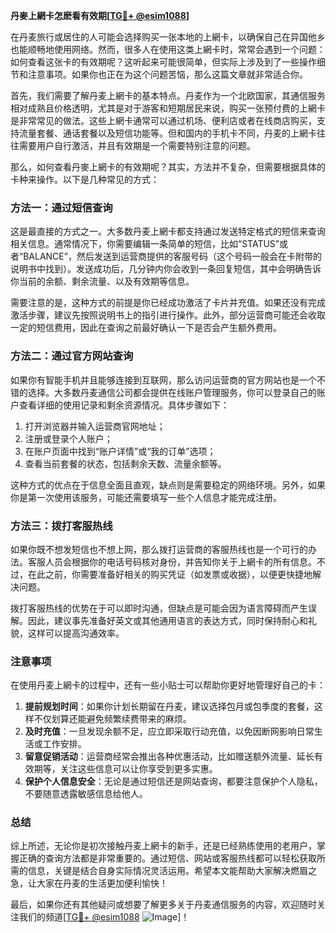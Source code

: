 **丹麥上網卡怎麽看有效期[[TG💪+ @esim1088](https://t.me/s/esim1088)]**

在丹麦旅行或居住的人可能会选择购买一张本地的上網卡，以确保自己在异国他乡也能顺畅地使用网络。然而，很多人在使用这类上網卡时，常常会遇到一个问题：如何查看这张卡的有效期呢？这听起来可能很简单，但实际上涉及到了一些操作细节和注意事项。如果你也正在为这个问题苦恼，那么这篇文章就非常适合你。

首先，我们需要了解丹麦上網卡的基本特点。丹麦作为一个北欧国家，其通信服务相对成熟且价格透明，尤其是对于游客和短期居民来说，购买一张预付费的上網卡是非常常见的做法。这些上網卡通常可以通过机场、便利店或者在线商店购买，支持流量套餐、通话套餐以及短信功能等。但和国内的手机卡不同，丹麦的上網卡往往需要用户自行激活，并且有效期是一个需要特别注意的问题。

那么，如何查看丹麥上網卡的有效期呢？其实，方法并不复杂，但需要根据具体的卡种来操作。以下是几种常见的方式：

### 方法一：通过短信查询

这是最直接的方式之一。大多数丹麦上網卡都支持通过发送特定格式的短信来查询相关信息。通常情况下，你需要编辑一条简单的短信，比如“STATUS”或者“BALANCE”，然后发送到运营商提供的客服号码（这个号码一般会在卡附带的说明书中找到）。发送成功后，几分钟内你会收到一条回复短信，其中会明确告诉你当前的余额、剩余流量、以及有效期等信息。

需要注意的是，这种方式的前提是你已经成功激活了卡片并充值。如果还没有完成激活步骤，建议先按照说明书上的指引进行操作。此外，部分运营商可能还会收取一定的短信费用，因此在查询之前最好确认一下是否会产生额外费用。

### 方法二：通过官方网站查询

如果你有智能手机并且能够连接到互联网，那么访问运营商的官方网站也是一个不错的选择。大多数丹麦通信公司都会提供在线账户管理服务，你可以登录自己的账户查看详细的使用记录和剩余资源情况。具体步骤如下：

1. 打开浏览器并输入运营商官网地址；
2. 注册或登录个人账户；
3. 在账户页面中找到“账户详情”或“我的订单”选项；
4. 查看当前套餐的状态，包括剩余天数、流量余额等。

这种方式的优点在于信息全面且直观，缺点则是需要稳定的网络环境。另外，如果你是第一次使用该服务，可能还需要填写一些个人信息才能完成注册。

### 方法三：拨打客服热线

如果你既不想发短信也不想上网，那么拨打运营商的客服热线也是一个可行的办法。客服人员会根据你的电话号码核对身份，并告知你关于上網卡的所有信息。不过，在此之前，你需要准备好相关的购买凭证（如发票或收据），以便更快捷地解决问题。

拨打客服热线的优势在于可以即时沟通，但缺点是可能会因为语言障碍而产生误解。因此，建议事先准备好英文或其他通用语言的表达方式，同时保持耐心和礼貌，这样可以提高沟通效率。

### 注意事项

在使用丹麦上網卡的过程中，还有一些小贴士可以帮助你更好地管理好自己的卡：

1. **提前规划时间**：如果你计划长期留在丹麦，建议选择包月或包季度的套餐，这样不仅划算还能避免频繁续费带来的麻烦。
2. **及时充值**：一旦发现余额不足，应立即采取行动充值，以免因断网影响日常生活或工作安排。
3. **留意促销活动**：运营商经常会推出各种优惠活动，比如赠送额外流量、延长有效期等，关注这些信息可以让你享受到更多实惠。
4. **保护个人信息安全**：无论是通过短信还是网站查询，都要注意保护个人隐私，不要随意透露敏感信息给他人。

### 总结

综上所述，无论你是初次接触丹麦上網卡的新手，还是已经熟练使用的老用户，掌握正确的查询方法都是非常重要的。通过短信、网站或客服热线都可以轻松获取所需的信息，关键是结合自身实际情况灵活运用。希望本文能帮助大家解决燃眉之急，让大家在丹麦的生活更加便利愉快！

最后，如果你还有其他疑问或想要了解更多关于丹麦通信服务的内容，欢迎随时关注我们的频道[[TG💪+ @esim1088](https://t.me/s/esim1088) ![Image](https://i.postimg.cc/4NQfJmqS/Snipaste-2025-05-13-00-14-12.png)]！